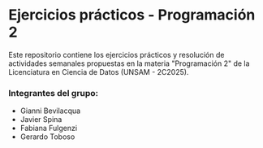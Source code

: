 # Ejercicios prácticos - Programación 2 

Este repositorio contiene los ejercicios prácticos y resolución de actividades semanales propuestas
en la materia "Programación 2" de la Licenciatura en Ciencia de Datos (UNSAM - 2C2025).

### Integrantes del grupo:

* Gianni Bevilacqua
* Javier Spina
* Fabiana Fulgenzi
* Gerardo Toboso